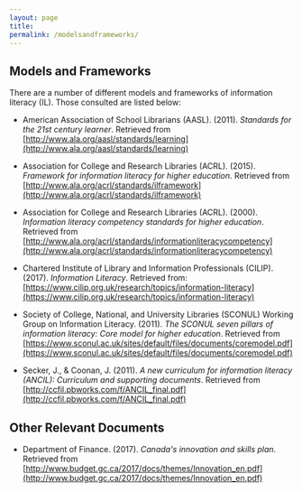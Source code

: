 ```yaml
---
layout: page
title: 
permalink: /modelsandframeworks/
---
```


## Models and Frameworks

There are a number of different models and frameworks of information literacy (IL). Those consulted are listed below:
 
* American Association of School Librarians (AASL). (2011). *Standards for the 21st century learner*. Retrieved from [http://www.ala.org/aasl/standards/learning](http://www.ala.org/aasl/standards/learning) 

* Association for College and Research Libraries (ACRL). (2015). *Framework for information literacy for higher education*. Retrieved from [http://www.ala.org/acrl/standards/ilframework](http://www.ala.org/acrl/standards/ilframework)

* Association for College and Research Libraries (ACRL). (2000). *Information literacy competency standards for higher education*. Retrieved from [http://www.ala.org/acrl/standards/informationliteracycompetency](http://www.ala.org/acrl/standards/informationliteracycompetency)

* Chartered Institute of Library and Information Professionals (CILIP). (2017). *Information Literacy*. Retrieved from: [https://www.cilip.org.uk/research/topics/information-literacy](https://www.cilip.org.uk/research/topics/information-literacy)

* Society of College, National, and University Libraries (SCONUL) Working Group on Information Literacy. (2011). *The SCONUL seven pillars of information literacy: Core model for higher education*. Retrieved from [https://www.sconul.ac.uk/sites/default/files/documents/coremodel.pdf](https://www.sconul.ac.uk/sites/default/files/documents/coremodel.pdf)

* Secker, J., & Coonan, J. (2011). *A new curriculum for information literacy (ANCIL): Curriculum and supporting documents*. Retrieved from [http://ccfil.pbworks.com/f/ANCIL_final.pdf](http://ccfil.pbworks.com/f/ANCIL_final.pdf) 

## Other Relevant Documents

* Department of Finance. (2017). *Canada's innovation and skills plan*. Retrieved from [http://www.budget.gc.ca/2017/docs/themes/Innovation_en.pdf](http://www.budget.gc.ca/2017/docs/themes/Innovation_en.pdf)
